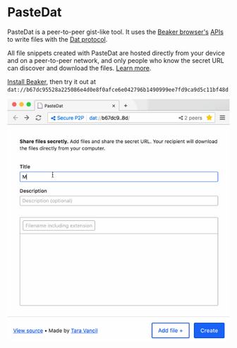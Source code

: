 # PasteDat

PasteDat is a peer-to-peer gist-like tool. It uses the [Beaker browser's](https://beakerbrowser.com) [APIs](https://beakerbrowser.com/docs/apis/) to write files with the [Dat protocol](https://github.com/datproject/dat).

All file snippets created with PasteDat are hosted directly from your device and on a peer-to-peer network, and only people who know the secret URL can discover and download the files. [Learn more](https://beakerbrowser.com/docs/tutorials/share-files-secretly.html).

[Install Beaker](https://beakerbrowser.com/docs/install/), then try it out
at
`dat://b67dc95528a225086e4d0e8f0afce6e042796b1490999ee7fd9ca9d5c11bf48d`

![alt text](./demo.gif "PasteBin demo")